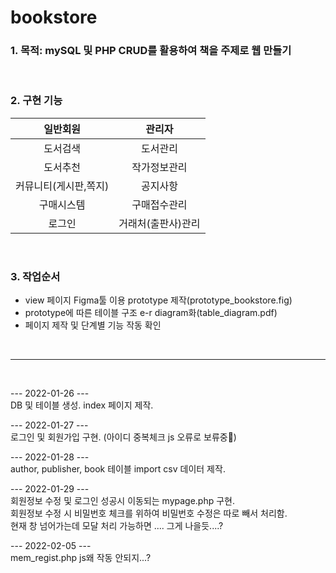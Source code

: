 # bookstore

### 1. 목적: mySQL 및 PHP CRUD를 활용하여 책을 주제로 웹 만들기
<br>

### 2. 구현 기능 
|    **일반회원**    |   **관리자**     |
|:-------------:|:-------------:|
|도서검색|도서관리|
|도서추천|작가정보관리|
|커뮤니티(게시판,쪽지)|공지사항|
|구매시스템|구매접수관리|
|로그인|거래처(출판사)관리|

<br>

### 3. 작업순서
+ view 페이지 Figma툴 이용 prototype 제작(prototype_bookstore.fig)
+ prototype에 따른 테이블 구조 e-r diagram화(table_diagram.pdf)
+ 페이지 제작 및 단계별 기능 작동 확인
<br>

---
<br>

--- 2022-01-26 --- <br>
DB 및 테이블 생성.
index 페이지 제작. 
<br>
   
--- 2022-01-27 --- <br>
로그인 및 회원가입 구현. (아이디 중복체크 js 오류로 보류중🤢)
<br>
   
--- 2022-01-28 --- <br>
author, publisher, book 테이블 import csv 데이터 제작.
<br>
   
--- 2022-01-29 --- <br>
회원정보 수정 및 로그인 성공시 이동되는 mypage.php 구현. <br>
회원정보 수정 시 비밀번호 체크를 위하여 비밀번호 수정은 따로 빼서 처리함.<br>
현재 창 넘어가는데 모달 처리 가능하면 .... 그게 나을듯....?

--- 2022-02-05 --- <br>
mem_regist.php js왜 작동 안되지...?

